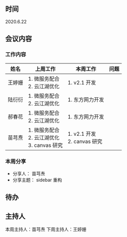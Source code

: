 ## 时间

2020.6.22

## 会议内容

### 工作内容

| 姓名   | 上周工作                                             | 本周工作                         | 问题 |
| ------ | ---------------------------------------------------- | -------------------------------- | ---- |
| 王婷姗 | 1. 微服务配合 <br> 2. 云江湖优化                     | 1. v2.1 开发                     |      |
| 陆衍衍 | 1. 微服务配合 <br> 2. 云江湖优化                     | 1. 东方网力开发 <br>             |      |
| 郝春花 | 1. 微服务配合 <br> 2. 云江湖优化                     | 1. 东方网力开发 <br>             |      |
| 苗芎焘 | 1. 微服务配合 <br> 2. 云江湖优化 <br> 3. canvas 研究 | 1. v2.1 开发 <br> 2. canvas 研究 |      |

### 本周分享

- 分享人： 苗芎焘
- 分享主题： sidebar 重构

## 待办

## 主持人

本周主持人：苗芎焘
下周主持人：王婷姗
